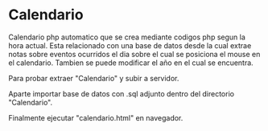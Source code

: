 # Calendario
Calendario php automatico que se crea mediante codigos php segun la hora actual.
Esta relacionado con una base de datos desde la cual extrae notas sobre eventos ocurridos el dia sobre el cual se posiciona el mouse en el calendario.
Tambien se puede modificar el año en el cual se encuentra.

Para probar extraer "Calendario" y subir a servidor.

Aparte importar base de datos con .sql adjunto dentro del directorio "Calendario".

Finalmente ejecutar "calendario.html" en navegador.

